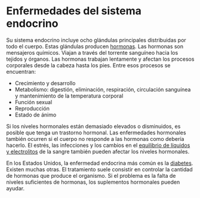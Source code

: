 Enfermedades del sistema endocrino
==================================


Su sistema endocrino incluye ocho glándulas principales distribuidas por todo el cuerpo. Estas glándulas producen [hormonas](https://medlineplus.gov/spanish/hormones.html). Las hormonas son mensajeros químicos. Viajan a través del torrente sanguíneo hacia los tejidos y órganos. Las hormonas trabajan lentamente y afectan los procesos corporales desde la cabeza hasta los pies. Entre esos procesos se encuentran:


* Crecimiento y desarrollo
* Metabolismo: digestión, eliminación, respiración, circulación sanguínea y mantenimiento de la temperatura corporal
* Función sexual
* Reproducción
* Estado de ánimo


Si los niveles hormonales están demasiado elevados o disminuidos, es posible que tenga un trastorno hormonal. Las enfermedades hormonales también ocurren si el cuerpo no responde a las hormonas como debería hacerlo. El estrés, las infecciones y los cambios en el [equilibrio de líquidos y electrolitos](https://medlineplus.gov/spanish/fluidandelectrolytebalance.html) de la sangre también pueden afectar los niveles hormonales.


En los Estados Unidos, la enfermedad endocrina más común es la [diabetes](https://medlineplus.gov/spanish/diabetes.html). Existen muchas otras. El tratamiento suele consistir en controlar la cantidad de hormonas que produce el organismo. Si el problema es la falta de niveles suficientes de hormonas, los suplementos hormonales pueden ayudar.


